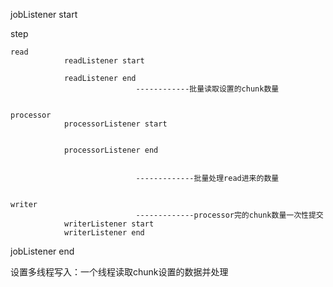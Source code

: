 jobListener start


step

    read
                readListener start
          
                readListener end
                                ------------批量读取设置的chunk数量
                                
                                
    processor   
                processorListener start
                
                
                processorListener end
    
    
                                -------------批量处理read进来的数量
    
    
    writer
                                -------------processor完的chunk数量一次性提交
                writerListener start
                writerListener end

jobListener end




设置多线程写入：一个线程读取chunk设置的数据并处理
           
           
       




